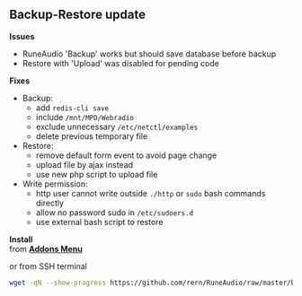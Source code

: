 Backup-Restore update
---

**Issues**  
- RuneAudio 'Backup' works but should save database before backup
- Restore with 'Upload' was disabled for pending code

**Fixes**  
- Backup:
    - add `redis-cli save`
    - include `/mnt/MPD/Webradio`
    - exclude unnecessary `/etc/netctl/examples`
    - delete previous temporary file
- Restore:
    - remove default form event to avoid page change
    - upload file by ajax instead
    - use new php script to upload file
- Write permission:
    - http user cannot write outside `./http` or `sudo` bash commands directly
    - allow no password sudo in `/etc/sudoers.d`
    - use external bash script to restore
    
**Install**  
from [**Addons Menu**](https://github.com/rern/RuneAudio_Addons)  

or from SSH terminal
```sh
wget -qN --show-progress https://github.com/rern/RuneAudio/raw/master/backup-restore/install.sh; chmod +x install.sh; ./install.sh
```
